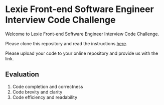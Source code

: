 # Lexie Front-end Software Engineer Interview Code Challenge

Welcome to Lexie Front-end Software Engineer Interview Code Challenge.

Please clone this repository and read the instructions [here](https://hackmd.io/@gd_dVYF0STqPqMLWkxnd6A/Byrxur5At).

Please upload your code to your online repository and provide us with the link.

## Evaluation

1. Code completion and correctness
2. Code brevity and clarity
3. Code efficiency and readability
